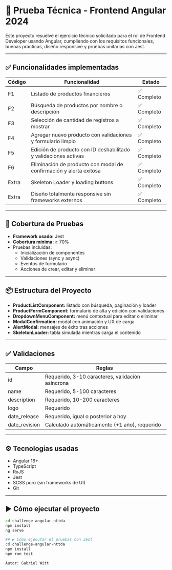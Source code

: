 # 🏦 Prueba Técnica - Frontend Angular 2024

Este proyecto resuelve el ejercicio técnico solicitado para el rol de Frontend Developer usando Angular, cumpliendo con los requisitos funcionales, buenas prácticas, diseño responsive y pruebas unitarias con Jest.

---

## ✅ Funcionalidades implementadas

| Código | Funcionalidad                                                       | Estado     |
|--------|----------------------------------------------------------------------|------------|
| F1     | Listado de productos financieros                                    | ✅ Completo |
| F2     | Búsqueda de productos por nombre o descripción                      | ✅ Completo |
| F3     | Selección de cantidad de registros a mostrar                        | ✅ Completo |
| F4     | Agregar nuevo producto con validaciones y formulario limpio         | ✅ Completo |
| F5     | Edición de producto con ID deshabilitado y validaciones activas     | ✅ Completo |
| F6     | Eliminación de producto con modal de confirmación y alerta exitosa  | ✅ Completo |
| Extra  | Skeleton Loader y loading buttons                                   | ✅ Completo |
| Extra  | Diseño totalmente responsive sin frameworks externos                | ✅ Completo |

---

## 🧪 Cobertura de Pruebas

- **Framework usado:** Jest
- **Cobertura mínima:** ≥ 70%
- Pruebas incluidas:
  - Inicialización de componentes
  - Validaciones (sync y async)
  - Eventos de formulario
  - Acciones de crear, editar y eliminar

---

## 📦 Estructura del Proyecto

- **ProductListComponent:** listado con búsqueda, paginación y loader
- **ProductFormComponent:** formulario de alta y edición con validaciones
- **DropdownMenuComponent:** menú contextual para editar o eliminar
- **ModalConfirmation:** modal con animación y UX de carga
- **AlertModal:** mensajes de éxito tras acciones
- **SkeletonLoader:** tabla simulada mientras carga el contenido

---

## ✅ Validaciones

| Campo         | Reglas                                                                 |
|---------------|------------------------------------------------------------------------|
| id            | Requerido, 3-10 caracteres, validación asíncrona                       |
| name          | Requerido, 5-100 caracteres                                            |
| description   | Requerido, 10-200 caracteres                                           |
| logo          | Requerido                                                              |
| date_release  | Requerido, igual o posterior a hoy                                     |
| date_revision | Calculado automáticamente (+1 año), requerido                         |

---

## ⚙️ Tecnologías usadas

- Angular 16+
- TypeScript
- RxJS
- Jest
- SCSS puro (sin frameworks de UI)
- Git

---

## ▶️ Cómo ejecutar el proyecto

```bash
cd challenge-angular-nttda
npm install
ng serve

## ▶️ Cómo ejecutar el pruebas con Jest
cd challenge-angular-nttda
npm install
npm run test

Autor: Gabriel Witt